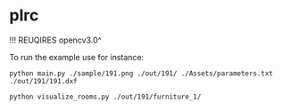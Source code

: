 # plrc

!!! REUQIRES opencv3.0^ 

To run the example use for instance:

```
python main.py ./sample/191.png ./out/191/ ./Assets/parameters.txt ./out/191/191.dxf

python visualize_rooms.py ./out/191/furniture_1/
```
